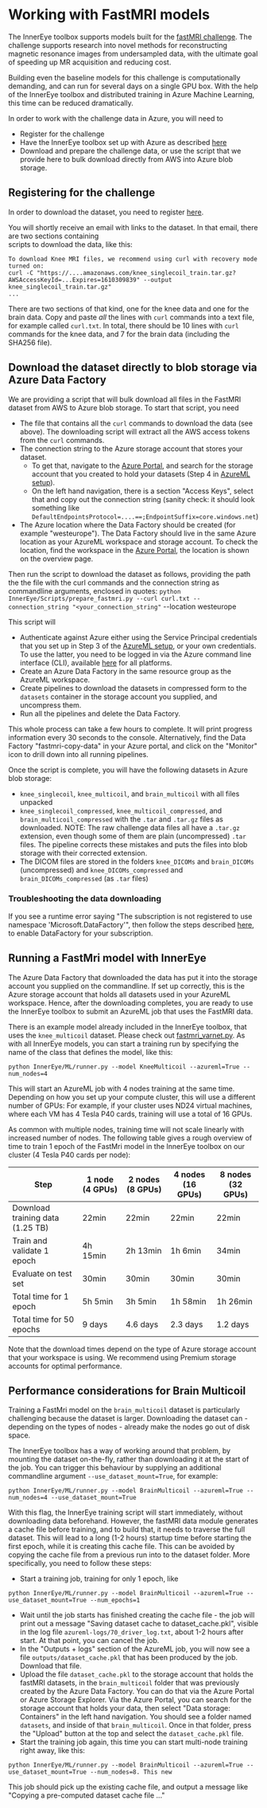 # Working with FastMRI models

The InnerEye toolbox supports models built for the [fastMRI challenge](https://fastmri.org/). The challenge supports
research into novel methods for reconstructing magnetic resonance images from undersampled data, with the ultimate
goal of speeding up MR acquisition and reducing cost.

Building even the baseline models for this challenge is computationally demanding, and can run for several days on
a single GPU box. With the help of the InnerEye toolbox and distributed training in Azure Machine Learning, this time
can be reduced dramatically.

In order to work with the challenge data in Azure, you will need to
- Register for the challenge
- Have the InnerEye toolbox set up with Azure as described [here](setting_up_aml.md)
- Download and prepare the challenge data, or use the script that we provide here to bulk download directly from
AWS into Azure blob storage.

## Registering for the challenge
In order to download the dataset, you need to register [here](https://fastmri.org/dataset/).

You will shortly receive an email with links to the dataset. In that email, there are two sections containing  
scripts to download the data, like this:
```
To download Knee MRI files, we recommend using curl with recovery mode turned on:
curl -C "https://....amazonaws.com/knee_singlecoil_train.tar.gz?AWSAccessKeyId=...Expires=1610309839" --output knee_singlecoil_train.tar.gz"
...
```
There are two sections of that kind, one for the knee data and one for the brain data. Copy and paste *all* the lines
with `curl` commands into a text file, for example called `curl.txt`. In total, there should be 10 lines with `curl` 
commands for the knee data, and 7 for the brain data (including the SHA256 file).

## Download the dataset directly to blob storage via Azure Data Factory

We are providing a script that will bulk download all files in the FastMRI dataset from AWS to Azure blob storage.
To start that script, you need
- The file that contains all the `curl` commands to download the data (see above). The downloading script will 
extract all the AWS access tokens from the `curl` commands.
- The connection string to the Azure storage account that stores your dataset. 
  - To get that, navigate to the [Azure Portal](https://portal.azure.com), and search for the storage account 
  that you created to hold your datasets (Step 4 in [AzureML setup](setting_up_aml.md)). 
  - On the left hand navigation, there is a section "Access Keys", select that and copy out the connection string 
  (sanity check: it should look something like `DefaultEndpointsProtocol=....==;EndpointSuffix=core.windows.net`)
- The Azure location where the Data Factory should be created (for example "westeurope"). The Data Factory should 
  live in the same Azure location as your AzureML workspace and storage account. To check the location, 
  find the workspace in the [Azure Portal](https://portal.azure.com), the location is shown on the overview page.

Then run the script to download the dataset as follows, providing the path the the file with the curl commands
and the connection string as commandline arguments, enclosed in quotes:
`python InnerEye/Scripts/prepare_fastmri.py --curl curl.txt --connection_string "<your_connection_string"` --location westeurope

This script will
- Authenticate against Azure either using the Service Principal credentials that you set up in Step 3 of the
 [AzureML setup](setting_up_aml.md), or your own credentials. To use the latter, you need to be logged in via the Azure
 command line interface (CLI), available [here](https://docs.microsoft.com/en-us/cli/azure/) for all platforms.
- Create an Azure Data Factory in the same resource group as the AzureML workspace.
- Create pipelines to download the datasets in compressed form to the `datasets` container in the storage account
you supplied, and uncompress them.
- Run all the pipelines and delete the Data Factory.

This whole process can take a few hours to complete. It will print progress information every 30 seconds to the console.
Alternatively, find the Data Factory "fastmri-copy-data" in your Azure portal, and click on the "Monitor" icon to 
drill down into all running pipelines.

Once the script is complete, you will have the following datasets in Azure blob storage:
- `knee_singlecoil`, `knee_multicoil`, and `brain_multicoil` with all files unpacked
- `knee_singlecoil_compressed`, `knee_multicoil_compressed`, and `brain_multicoil_compressed` with the `.tar` and 
`.tar.gz` files as downloaded. NOTE: The raw challenge data files all have a `.tar.gz` extension, even though some
of them are plain (uncompressed) `.tar` files. The pipeline corrects these mistakes and puts the files into blob storage
with their corrected extension.
- The DICOM files are stored in the folders `knee_DICOMs` and `brain_DICOMs` (uncompressed) and 
`knee_DICOMs_compressed` and `brain_DICOMs_compressed` (as `.tar` files)


### Troubleshooting the data downloading
If you see a runtime error saying "The subscription is not registered to use namespace 'Microsoft.DataFactory'", then 
follow the steps described [here](https://stackoverflow.com/a/48419951/5979993), to enable DataFactory for your
subscription.


## Running a FastMri model with InnerEye

The Azure Data Factory that downloaded the data has put it into the storage account you supplied on the commandline.
If set up correctly, this is the Azure storage account that holds all datasets used in your AzureML workspace.
Hence, after the downloading completes, you are ready to use the InnerEye toolbox to submit an AzureML job that uses
the FastMRI data.

There is an example model already included in the InnerEye toolbox, that uses the `knee_multicoil` dataset. Please
check out [fastmri_varnet.py](../InnerEye/ML/configs/other/fastmri_varnet.py). As with all InnerEye models, you can
start a training run by specifying the name of the class that defines the model, like this:
```shell script
python InnerEye/ML/runner.py --model KneeMulticoil --azureml=True --num_nodes=4
```
This will start an AzureML job with 4 nodes training at the same time. Depending on how you set up your compute
cluster, this will use a different number of GPUs: For example, if your cluster uses ND24 virtual machines, where 
each VM has 4 Tesla P40 cards, training will use a total of 16 GPUs.

As common with multiple nodes, training time will not scale linearly with increased number of nodes. The following
table gives a rough overview of time to train 1 epoch of the FastMri model in the InnerEye toolbox 
on our cluster (4 Tesla P40 cards per node):

| Step | 1 node (4 GPUs) | 2 nodes (8 GPUs) | 4 nodes (16 GPUs) | 8 nodes (32 GPUs) |
| --- | --- | --- | --- | --- |
| Download training data (1.25 TB) | 22min | 22min | 22min | 22min |
| Train and validate 1 epoch | 4h 15min | 2h 13min | 1h 6min | 34min |
| Evaluate on test set | 30min | 30min | 30min | 30min |
| Total time for 1 epoch | 5h 5min | 3h 5min | 1h 58min | 1h 26min |
| Total time for 50 epochs | 9 days | 4.6 days | 2.3 days | 1.2 days|

Note that the download times depend on the type of Azure storage account that your workspace is using. We recommend 
using Premium storage accounts for optimal performance.


## Performance considerations for Brain Multicoil

Training a FastMri model on the `brain_multicoil` dataset is particularly challenging because the dataset is larger.
Downloading the dataset can - depending on the types of nodes - already make the nodes go out of disk space.

The InnerEye toolbox has a way of working around that problem, by mounting the dataset on-the-fly, rather than 
downloading it at the start of the job. You can trigger this behaviour by supplying an additional commandline argument
`--use_dataset_mount=True`, for example:
```shell script
python InnerEye/ML/runner.py --model BrainMulticoil --azureml=True --num_nodes=4 --use_dataset_mount=True
```
With this flag, the InnerEye training script will start immediately, without downloading data beforehand. 
However, the fastMRI data module generates a cache file before training, and to build that, it needs to traverse the 
full dataset. This will lead to a long (1-2 hours) startup time before starting the first epoch, while it is
creating this cache file. This can be avoided
by copying the cache file from a previous run into to the dataset folder. More specifically, you need to follow these
steps:
* Start a training job, training for only 1 epoch, like
```shell script
python InnerEye/ML/runner.py --model BrainMulticoil --azureml=True --use_dataset_mount=True --num_epochs=1
```
* Wait until the job starts has finished creating the cache file - the job will print out a message 
"Saving dataset cache to dataset_cache.pkl", visible in the log file `azureml-logs/70_driver_log.txt`, about 1-2 hours
after start. At that point, you can cancel the job. 
* In the "Outputs + logs" section of the AzureML job, you will now see a file `outputs/dataset_cache.pkl` that has 
been produced by the job. Download that file.
* Upload the file `dataset_cache.pkl` to the storage account that holds the fastMRI datasets, in the `brain_multicoil` 
folder that was previously created by the Azure Data Factory. You can do that via the Azure Portal or Azure Storage
 Explorer. Via the Azure Portal, you can search for the storage account that holds your data, then select 
 "Data storage: Containers" in the left hand navigation. You should see a folder named `datasets`, and inside of that
 `brain_multicoil`. Once in that folder, press the "Upload" button at the top and select the `dataset_cache.pkl` file.
* Start the training job again, this time you can start multi-node training right away, like this:
```shell script
python InnerEye/ML/runner.py --model BrainMulticoil --azureml=True --use_dataset_mount=True --num_nodes=8. This new
```
This job should pick up the existing cache file, and output a message like "Copying a pre-computed dataset cache 
file ..."
